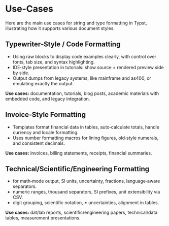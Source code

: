 # Use-Cases

Here are the main use cases for string and type formatting in Typst, illustrating how it supports various document styles.

## Typewriter‑Style / Code Formatting

* Using raw blocks to display code examples clearly, with control over fonts, tab size, and syntax highlighting.
* IDE‑style presentation in tutorials: show source + rendered preview side by side.
* Output dumps from legacy systems, like mainframe and as400, or emulating exactly the output.

**Use cases:** documentation, tutorials, blog posts, academic materials with embedded code, and legacy integration.

## Invoice‑Style Formatting

* Templates format financial data in tables, auto‑calculate totals, handle currency and locale formatting.
* Uses number formatting macros for lining figures, old‑style numerals, and consistent decimals.

**Use cases:** invoices, billing statements, receipts, financial summaries.

## Technical/Scientific/Engineering Formatting

* for math‑mode output, SI units, uncertainty, fractions, language‑aware separators.
* numeric ranges, thousand separators, SI prefixes, unit extensibility via CSV.
* digit grouping, scientific notation, ± uncertainties, alignment in tables.

**Use cases:** dat/lab reports, scientific/engineering papers, technical/data tables, measurement presentations.
